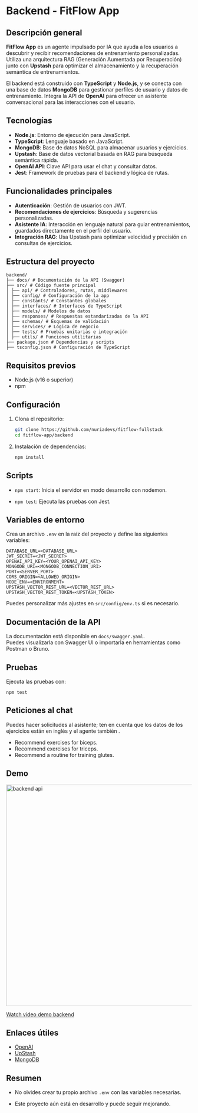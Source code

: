 # Backend - FitFlow App

## Descripción general

**FitFlow App** es un agente impulsado por IA que ayuda a los usuarios a descubrir y recibir recomendaciones de entrenamiento personalizadas. Utiliza una arquitectura RAG (Generación Aumentada por Recuperación) junto con **Upstash** para optimizar el almacenamiento y la recuperación semántica de entrenamientos.

El backend está construido con **TypeScript** y **Node.js**, y se conecta con una base de datos **MongoDB** para gestionar perfiles de usuario y datos de entrenamiento. Integra la API de **OpenAI** para ofrecer un asistente conversacional para las interacciones con el usuario.

## Tecnologías

- **Node.js**: Entorno de ejecución para JavaScript.
- **TypeScript**: Lenguaje basado en JavaScript.
- **MongoDB**: Base de datos NoSQL para almacenar usuarios y ejercicios.
- **Upstash**: Base de datos vectorial basada en RAG para búsqueda semántica rápida.
- **OpenAI API**: Clave API para usar el chat y consultar datos.
- **Jest**: Framework de pruebas para el backend y lógica de rutas.

## Funcionalidades principales

- **Autenticación**: Gestión de usuarios con JWT.
- **Recomendaciones de ejercicios**: Búsqueda y sugerencias personalizadas.
- **Asistente IA**: Interacción en lenguaje natural para guiar entrenamientos, guardados directamente en el perfil del usuario.
- **Integración RAG**: Usa Upstash para optimizar velocidad y precisión en consultas de ejercicios.

## Estructura del proyecto

````
backend/ 
├── docs/ # Documentación de la API (Swagger) 
├── src/ # Código fuente principal 
│ ├── api/ # Controladores, rutas, middlewares 
│ ├── config/ # Configuración de la app 
│ ├── constants/ # Constantes globales 
│ ├── interfaces/ # Interfaces de TypeScript 
│ ├── models/ # Modelos de datos 
│ ├── responses/ # Respuestas estandarizadas de la API  
│ ├── schemas/ # Esquemas de validación 
│ ├── services/ # Lógica de negocio 
│ ├── tests/ # Pruebas unitarias e integración 
│ ├── utils/ # Funciones utilitarias 
├── package.json # Dependencias y scripts 
├── tsconfig.json # Configuración de TypeScript
````


## Requisitos previos

- Node.js (v16 o superior)
- npm

## Configuración

1. Clona el repositorio:

	```bash
	git clone https://github.com/nuriadevs/fitflow-fullstack
	cd fitflow-app/backend
	```

2.  Instalación de dependencias:

	```bash
	npm install
	```

## Scripts

-   `npm start`: Inicia el servidor en modo desarrollo con nodemon.
    
-   `npm test`: Ejecuta las pruebas con Jest.

## Variables de entorno

Crea un archivo `.env` en la raíz del proyecto y define las siguientes variables:

````
DATABASE_URL=<DATABASE_URL>
JWT_SECRET=<JWT_SECRET>
OPENAI_API_KEY=<YOUR_OPENAI_API_KEY>
MONGODB_URI=<MONGODB_CONNECTION_URI>
PORT=<SERVER_PORT>
CORS_ORIGIN=<ALLOWED_ORIGIN>
NODE_ENV=<ENVIRONMENT>
UPSTASH_VECTOR_REST_URL=<VECTOR_REST_URL>
UPSTASH_VECTOR_REST_TOKEN=<UPSTASH_TOKEN>
````
Puedes personalizar más ajustes en `src/config/env.ts` si es necesario.

## Documentación de la API

La documentación está disponible en `docs/swagger.yaml`.  
Puedes visualizarla con Swagger UI o importarla en herramientas como Postman o Bruno.

## Pruebas

Ejecuta las pruebas con:

`npm test`

## Peticiones al chat

Puedes hacer solicitudes al asistente; ten en cuenta que los datos de los ejercicios están en inglés y el agente también .
- Recommend exercises for biceps.
- Recommend exercises for triceps.
- Recommend a routine for training glutes.

## Demo

<img src="./media/backend-api/backend-api.png" alt="backend api" width="600" />

[Watch video demo backend](https://youtu.be/7JgR5SAsv9U)


## Enlaces útiles
- [OpenAI](https://platform.openai.com/docs/overview)
- [UpStash](https://upstash.com/)
- [MongoDB](https://www.mongodb.com/)

## Resumen

-   No olvides crear tu propio archivo `.env` con las variables necesarias.
    
-   Este proyecto aún está en desarrollo y puede seguir mejorando.